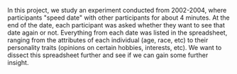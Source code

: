 In this project, we study an experiment conducted from 2002-2004, where participants "speed date" with other participants for about 4 minutes. At the end of the date, each participant was asked whether they want to see that date again or not. Everything from each date was listed in the spreadsheet, ranging from the attributes of each individual (age, race, etc) to their personality traits (opinions on certain hobbies, interests, etc). We want to dissect this spreadsheet further and see if we can gain some further insight. 
